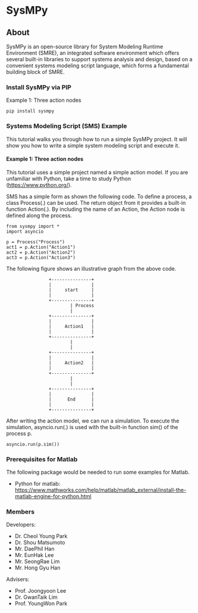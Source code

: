 # SysMPy
 
## About
SysMPy is an open-source library for System Modeling Runtime Environment (SMRE), an integrated software environment which offers several built-in libraries to support systems analysis and design, based on a convenient systems modeling script language, which forms a fundamental building block of SMRE.


### Install SysMPy via PIP
Example 1: Three action nodes 

```
pip install sysmpy
```

### Systems Modeling Script (SMS) Example
This tutorial walks you through how to run a simple SysMPy project. 
It will show you how to write a simple system modeling script and execute it.

#### Example 1: Three action nodes 

This tutorial uses a simple project named a simple action model. 
If you are unfamiliar with Python, take a time to study Python (https://www.python.org/).

SMS has a simple form as shown the following code. 
To define a process, a class Process(.) can be used. 
The return object from it provides a built-in function Action(.). 
By including the name of an Action, the Action node is defined along the process.  


```
from sysmpy import *
import asyncio

p = Process("Process")
act1 = p.Action("Action1")
act2 = p.Action("Action2")
act3 = p.Action("Action3")
```

The following figure shows an illustrative graph from the above code. 

```
                +---------------+
                |               |
                |     start     |
                |               |
                +---------------+
                        | Process
                        |
                +---------------+
                |               |
                |     Action1   |
                |               |        
                +---------------+        
                        |
                        |
                +---------------+
                |               |
                |     Action2   |
                |               |        
                +---------------+        
                        |
                        | 
                +---------------+
                |               |
                |      End      |
                |               |
                +---------------+
```

After writing the action model, we can run a simulation. 
To execute the simulation, asyncio.run(.) is used with the built-in function sim() of the process p.

```
asyncio.run(p.sim())
```

### Prerequisites for Matlab 
The following package would be needed to run some examples for Matlab. 
- Python for matlab:
https://www.mathworks.com/help/matlab/matlab_external/install-the-matlab-engine-for-python.html

### Members
Developers:

- Dr. Cheol Young Park
- Dr. Shou Matsumoto 
- Mr. DaePhil Han
- Mr. EunHak Lee 
- Mr. SeongRae Lim
- Mr. Hong Gyu Han

Advisers:

- Prof. Joongyoon Lee
- Dr. GwanTaik Lim
- Prof. YoungWon Park
